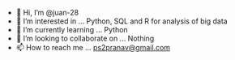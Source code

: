 - 👋 Hi, I’m @juan-28
- 👀 I’m interested in ... Python, SQL and R for analysis of big data 
- 🌱 I’m currently learning ... Python
- 💞️ I’m looking to collaborate on ... Nothing
- 📫 How to reach me ... ps2pranav@gmail.com

<!---
juan-28/juan-28 is a ✨ special ✨ repository because its `README.md` (this file) appears on your GitHub profile.
You can click the Preview link to take a look at your changes.
--->
